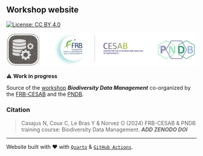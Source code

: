## Workshop website

<!-- badges: start -->
[![License: CC BY 4.0](https://img.shields.io/badge/License-CC%20BY%204.0-green.svg)](https://choosealicense.com/licenses/cc-by-4.0/)
<!-- badges: end -->


![](https://raw.githubusercontent.com/biodiversitydata/.github/main/profile/banner-biodiversitydata_150dpi.png)

⚠️ **Work in progress**

Source of the [workshop](https://biodiversitydata.github.io/) **_Biodiversity Data Management_**
co-organized by the
[FRB-CESAB](https://www.fondationbiodiversite.fr/en/about-the-foundation/le-cesab/)
and the
[PNDB](https://www.pndb.fr/).


### Citation

> Casajus N, Coux C, Le Bras Y & Norvez O (2024) 
FRB-CESAB & PNDB training course: Biodiversity Data Management. 
*__ADD ZENODO DOI__*


<hr />

Website built with :heart: with 
[`Quarto`](https://quarto.org/) & 
[`GitHub Actions`](https://github.com/features/actions).

